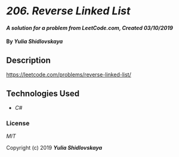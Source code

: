 # _206. Reverse Linked List_

#### _A solution for a problem from LeetCode.com, Created 03/10/2019_

#### By _**Yulia Shidlovskaya**_

## Description
https://leetcode.com/problems/reverse-linked-list/

## Technologies Used

* _C#_ 

### License

*MIT*

Copyright (c) 2019 **_Yulia Shidlovskaya_**
